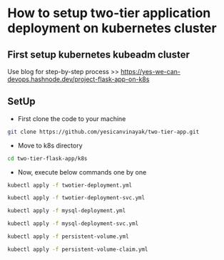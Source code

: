# How to setup two-tier application deployment on kubernetes cluster
## First setup kubernetes kubeadm cluster
Use blog for step-by-step process >> https://yes-we-can-devops.hashnode.dev/project-flask-app-on-k8s 

## SetUp
- First clone the code to your machine
```bash
git clone https://github.com/yesicanvinayak/two-tier-app.git
```
- Move to k8s directory
```bash
cd two-tier-flask-app/k8s
```
- Now, execute below commands one by one
```bash
kubectl apply -f twotier-deployment.yml
```
```bash
kubectl apply -f twotier-deployment-svc.yml
```
```bash
kubectl apply -f mysql-deployment.yml
```
```bash
kubectl apply -f mysql-deployment-svc.yml
```
```bash
kubectl apply -f persistent-volume.yml
```
```bash
kubectl apply -f persistent-volume-claim.yml
```
